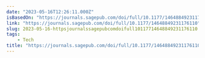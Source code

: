 ```yaml
---
date: "2023-05-16T12:26:11.000Z"
isBasedOn: "https://journals.sagepub.com/doi/full/10.1177/14648849231176110"
link: "https://journals.sagepub.com/doi/full/10.1177/14648849231176110"
slug: 2023-05-16-httpsjournalssagepubcomdoifull10117714648849231176110
tags:
    - Tech
title: "https://journals.sagepub.com/doi/full/10.1177/14648849231176110"
---
```

